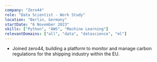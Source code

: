 ```yaml
---
company: "Zero44"
role: "Data Scientist - Work Study"
location: "Berlin, Germany"
startDate: "6 November 2023"
skills: ["Python", "AWS", "Machine Learning"]
relevantDomains: ["all", "data", "datascience", "ml"]
---
```


- Joined zero44, building a platform to monitor and manage carbon regulations for the shipping industry within the EU.
